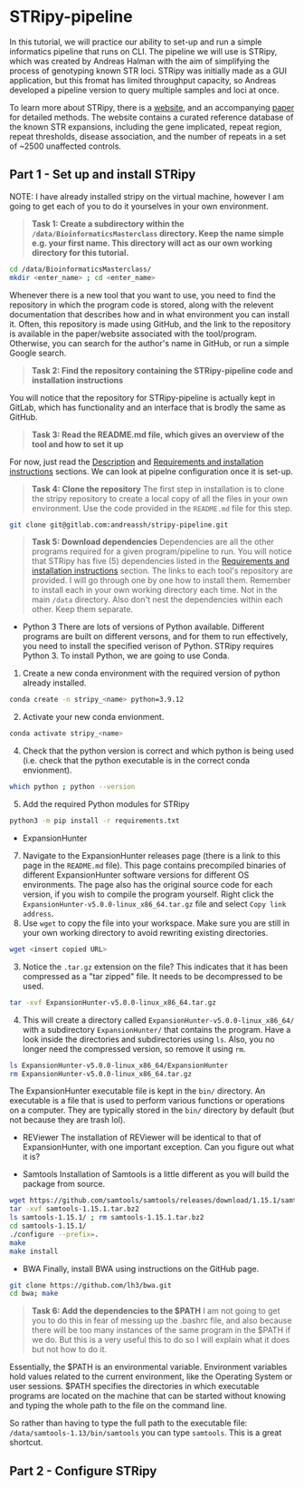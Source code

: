 # STRipy-pipeline
In this tutorial, we will practice our ability to set-up and run a simple informatics pipeline that runs on CLI.
The pipeline we will use is STRipy, which was created by Andreas Halman with the aim of simplifying the process of genotyping known STR loci. STRipy was initially made as a GUI application, but this fromat has limited throughput capacity, so Andreas developed a pipeline version to query multiple samples and loci at once. 

To learn more about STRipy, there is a [website]([url](https://stripy.org/)), and an accompanying [paper]([url](https://onlinelibrary.wiley.com/doi/10.1002/humu.24382)) for detailed methods. The website contains a curated reference database of the known STR expansions, including the gene implicated, repeat region, repeat thresholds, disease association, and the number of repeats in a set of ~2500 unaffected controls.  

## Part 1 - Set up and install STRipy
NOTE: I have already installed stripy on the virtual machine, however I am going to get each of you to do it yourselves in your own environment.

  > **Task 1: Create a subdirectory within the `/data/BioinformaticsMasterclass` directory. Keep the name simple e.g. your first name. This directory will act as our own working directory for this tutorial.**

```bash
cd /data/BioinformaticsMasterclass/
mkdir <enter_name> ; cd <enter_name>
```

Whenever there is a new tool that you want to use, you need to find the repository in which the program code is stored, along with the relevent documentation that describes how and in what environment you can install it. Often, this repository is made using GitHub, and the link to the repository is available in the paper/website associated with the tool/program. Otherwise, you can search for the author's name in GitHub, or run a simple Google search. 

  > **Task 2: Find the repository containing the STRipy-pipeline code and installation instructions**

You will notice that the repository for STRipy-pipeline is actually kept in GitLab, which has functionality and an interface that is brodly the same as GitHub. 

  > **Task 3: Read the README.md file, which gives an overview of the tool and how to set it up**

For now, just read the [Description]([url](https://gitlab.com/andreassh/stripy-pipeline#description)) and [Requirements and installation instructions]([url](https://gitlab.com/andreassh/stripy-pipeline#requirements-and-installation-instructions)) sections. We can look at pipelne configuration once it is set-up. 

  > **Task 4: Clone the repository**
The first step in installation is to clone the stripy repository to create a local copy of all the files in your own environment. Use the code provided in the `README.md` file for this step.

```bash
git clone git@gitlab.com:andreassh/stripy-pipeline.git
```

  > **Task 5: Download dependencies**
Dependencies are all the other programs required for a given program/pipeline to run. You will notice that STRipy has five (5) dependencies listed in the [Requirements and installation instructions]([url](https://gitlab.com/andreassh/stripy-pipeline#requirements-and-installation-instructions)) section. The links to each tool's repository are provided. I will go through one by one how to install them. Remember to install each in your own working directory each time. Not in the main `/data` directory. Also don't nest the dependencies within each other. Keep them separate. 

- Python 3
There are lots of versions of Python available. Different programs are built on different versons, and for them to run effectively, you need to install the specified verison of Python. STRipy requires Python 3. To install Python, we are going to use Conda. 

1. Create a new conda environment with the required version of python already installed.

```bash
conda create -n stripy_<name> python=3.9.12
```
2. Activate your new conda envionment.
```bash
conda activate stripy_<name>
```
4. Check that the python version is correct and which python is being used (i.e. check that the python executable is in the correct conda envionment). 
```bash
which python ; python --version
```
5. Add the required Python modules for STRipy
```bash
python3 -m pip install -r requirements.txt
```
- ExpansionHunter
7. Navigate to the ExpansionHunter releases page (there is a link to this page in the `README.md` file). This page contains precompiled binaries of different ExpansionHunter software versions for different OS environments. The page also has the original source code for each version, if you wish to compile the program yourself. Right click the `ExpansionHunter-v5.0.0-linux_x86_64.tar.gz` file and select `Copy link address`.
8. Use `wget` to copy the file into your workspace. Make sure you are still in your own working directory to avoid rewriting existing directories. 
```bash
wget <insert copied URL>
```
3. Notice the `.tar.gz` extension on the file? This indicates that it has been compressed as a "tar zipped" file. It needs to be decompressed to be used. 
```bash
tar -xvf ExpansionHunter-v5.0.0-linux_x86_64.tar.gz
```
4. This will create a directory called `ExpansionHunter-v5.0.0-linux_x86_64/` with a subdirectory `ExpansionHunter/` that contains the program. Have a look inside the directories and subdirectories using `ls`. Also, you no longer need the compressed version, so remove it using `rm`.
```bash
ls ExpansionHunter-v5.0.0-linux_x86_64/ExpansionHunter
rm ExpansionHunter-v5.0.0-linux_x86_64.tar.gz
```
The ExpansionHunter executable file is kept in the `bin/` directory. An executable is a file that is used to perform various functions or operations on a computer. They are typically stored in the `bin/` directory by default (but not because they are trash lol).

- REViewer
The installation of REViewer will be identical to that of ExpansionHunter, with one important exception. Can you figure out what it is?

- Samtools
Installation of Samtools is a little different as you will build the package from source. 
```bash
wget https://github.com/samtools/samtools/releases/download/1.15.1/samtools-1.15.1.tar.bz2
tar -xvf samtools-1.15.1.tar.bz2 
ls samtools-1.15.1/ ; rm samtools-1.15.1.tar.bz2 
cd samtools-1.15.1/
./configure --prefix=.
make
make install
```

- BWA
Finally, install BWA using instructions on the GitHub page.
```bash
git clone https://github.com/lh3/bwa.git
cd bwa; make
```

  > **Task 6: Add the dependencies to the $PATH**
I am not going to get you to do this in fear of messing up the .bashrc file, and also because there will be too many instances of the same program in the $PATH if we do. But this is a very useful this to do so I will explain what it does but not how to do it. 

Essentially, the $PATH is an environmental variable. Environment variables hold values related to the current environment, like the Operating System or user sessions. $PATH specifies the directories in which executable programs are located on the machine that can be started without knowing and typing the whole path to the file on the command line.

So rather than having to type the full path to the executable file: `/data/samtools-1.13/bin/samtools` you can type `samtools`. This is a great shortcut. 

## Part 2 - Configure STRipy

